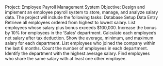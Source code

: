 Project: Employee Payroll Management System 
Objective: Design and implement an employee payroll system to store, manage, and analyze salary data. 
The project will include the following tasks: 
Database Setup
Data Entry
Retrieve all employees ordered from highest to lowest salary.
List employees whose salary plus bonus exceeds $100,000.
Increase the bonus by 10% for employees in the ‘Sales’ department.
Calculate each employee’s net salary after tax deduction.
Show the average, minimum, and maximum salary for each department.
List employees who joined the company within the last 6 months.
Count the number of employees in each department.
Identify the department with the highest average salary.
Find employees who share the same salary with at least one other employee.
